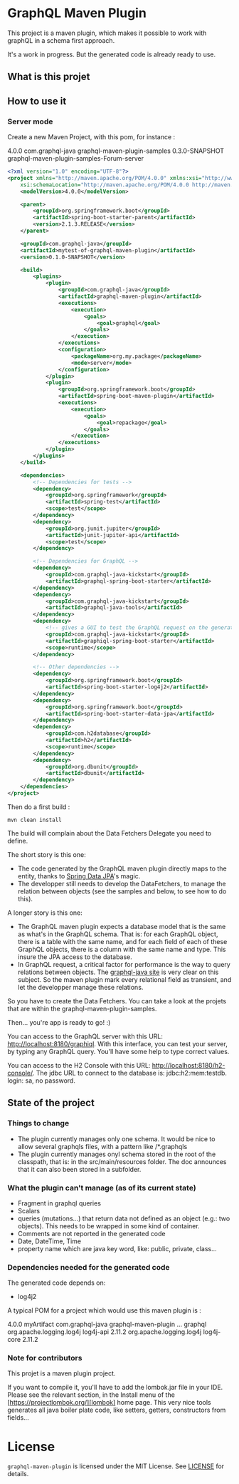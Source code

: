 # GraphQL Maven Plugin

This project is a maven plugin, which makes it possible to work with graphQL in a schema first approach.

It's a work in progress. But the generated code is already ready to use.

## What is this projet

## How to use it

### Server mode

Create a new Maven Project, with this pom, for instance :
<?xml version="1.0"?>
<project xsi:schemaLocation="http://maven.apache.org/POM/4.0.0 http://maven.apache.org/xsd/maven-4.0.0.xsd"
	xmlns="http://maven.apache.org/POM/4.0.0" xmlns:xsi="http://www.w3.org/2001/XMLSchema-instance">
	<modelVersion>4.0.0</modelVersion>
	<parent>
		<groupId>com.graphql-java</groupId>
		<artifactId>graphql-maven-plugin-samples</artifactId>
		<version>0.3.0-SNAPSHOT</version>
	</parent>
	<artifactId>graphql-maven-plugin-samples-Forum-server</artifactId>

```xml
<?xml version="1.0" encoding="UTF-8"?>
<project xmlns="http://maven.apache.org/POM/4.0.0" xmlns:xsi="http://www.w3.org/2001/XMLSchema-instance"
	xsi:schemaLocation="http://maven.apache.org/POM/4.0.0 http://maven.apache.org/xsd/maven-4.0.0.xsd">
	<modelVersion>4.0.0</modelVersion>

	<parent>
		<groupId>org.springframework.boot</groupId>
		<artifactId>spring-boot-starter-parent</artifactId>
		<version>2.1.3.RELEASE</version>
	</parent>

	<groupId>com.graphql-java</groupId>
	<artifactId>mytest-of-graphql-maven-plugin</artifactId>
	<version>0.1.0-SNAPSHOT</version>

	<build>
		<plugins>
			<plugin>
				<groupId>com.graphql-java</groupId>
				<artifactId>graphql-maven-plugin</artifactId>
				<executions>
					<execution>
						<goals>
							<goal>graphql</goal>
						</goals>
					</execution>
				</executions>
				<configuration>
					<packageName>org.my.package</packageName>
					<mode>server</mode>
				</configuration>
			</plugin>
			<plugin>
				<groupId>org.springframework.boot</groupId>
				<artifactId>spring-boot-maven-plugin</artifactId>
				<executions>
					<execution>
						<goals>
							<goal>repackage</goal>
						</goals>
					</execution>
				</executions>
			</plugin>
		</plugins>
	</build>

	<dependencies>
		<!-- Dependencies for tests -->
		<dependency>
			<groupId>org.springframework</groupId>
			<artifactId>spring-test</artifactId>
			<scope>test</scope>
		</dependency>
		<dependency>
			<groupId>org.junit.jupiter</groupId>
			<artifactId>junit-jupiter-api</artifactId>
			<scope>test</scope>
		</dependency>

		<!-- Dependencies for GraphQL -->
		<dependency>
			<groupId>com.graphql-java-kickstart</groupId>
			<artifactId>graphql-spring-boot-starter</artifactId>
		</dependency>
		<dependency>
			<groupId>com.graphql-java-kickstart</groupId>
			<artifactId>graphql-java-tools</artifactId>
		</dependency>
		<dependency>
			<!-- gives a GUI to test the GraphQL request on the generated server: http://localhost:8080/graphiql -->
			<groupId>com.graphql-java-kickstart</groupId>
			<artifactId>graphiql-spring-boot-starter</artifactId>
			<scope>runtime</scope>
		</dependency>

		<!-- Other dependencies -->
		<dependency>
			<groupId>org.springframework.boot</groupId>
			<artifactId>spring-boot-starter-log4j2</artifactId>
		</dependency>
		<dependency>
			<groupId>org.springframework.boot</groupId>
			<artifactId>spring-boot-starter-data-jpa</artifactId>
		</dependency>
		<dependency>
			<groupId>com.h2database</groupId>
			<artifactId>h2</artifactId>
			<scope>runtime</scope>
		</dependency>
		<dependency>
			<groupId>org.dbunit</groupId>
			<artifactId>dbunit</artifactId>
		</dependency>
	</dependencies>
</project>
```

Then do a first build :
```
mvn clean install
```

The build will complain about the Data Fetchers Delegate you need to define. 

The short story is this one:
* The code generated by the GraphQL maven plugin directly maps to the entity, thanks to [Spring Data JPA](https://spring.io/projects/spring-data-jpa)'s magic.
* The developper still needs to develop the DataFetchers, to manage the relation between objects (see the samples and below, to see how to do this).

A longer story is this one:
* The GraphQL maven plugin expects a database model that is the same as what's in the GraphQL schema. That is: for each GraphQL object, there is a 
table with the same name, and for each field of each of these GraphQL objects, there is a column with the same name and type. This insure the JPA
access to the database. 
* In GraphQL request, a critical factor for performance is the way to query relations between objects. The [graphql-java site](https://www.graphql-java.com/documentation/v12/batching/)
is very clear on this subject. So the maven plugin mark every relational field as transient, and let the developper manage these relations.

So you have to create the Data Fetchers. You can take a look at the projets that are within the graphql-maven-plugin-samples.

Then... you're app is ready to go!
:)


You can access to the GraphQL server with this URL: [http://localhost:8180/graphiql](http://localhost:8180/graphiql). With this interface, you can test your server, by typing any GraphQL query. You'll have some help to type correct values.

You can access to the H2 Console with this URL: [http://localhost:8180/h2-console/](http://localhost:8180/h2-console/). The jdbc URL to connect to the database is: jdbc:h2:mem:testdb. login: sa, no password.


## State of the project

### Things to change

- The plugin currently manages only one schema. It would be nice to allow several graphqls files, with a pattern like /*.graphqls
- The plugin currently manages onyl schema stored in the root of the classpath, that is: in the src/main/resources folder. The doc announces that it can also been stored in a subfolder.

### What the plugin can't manage (as of its current state)

- Fragment in graphql queries
- Scalars
- queries (mutations...) that return data not defined as an object (e.g.: two objects). This needs to be wrapped in some kind of container.
- Comments are not reported in the generated code
- Date, DateTime, Time
- property name which are java key word, like: public, private, class...

### Dependencies needed for the generated code

The generated code depends on:
- log4j2


A typical POM for a project which would use this maven plugin is :

<?xml version="1.0"?>
<project xsi:schemaLocation="http://maven.apache.org/POM/4.0.0 http://maven.apache.org/xsd/maven-4.0.0.xsd"
	xmlns="http://maven.apache.org/POM/4.0.0" xmlns:xsi="http://www.w3.org/2001/XMLSchema-instance">
	<modelVersion>4.0.0</modelVersion>
	<artifactId>myArtifact</artifactId>
	<build>
		<plugins>
			<plugin>
				<groupId>com.graphql-java</groupId>
				<artifactId>graphql-maven-plugin</artifactId>
				<version>...</version>
				<executions>
					<execution>
						<goals>
							<goal>graphql</goal>
						</goals>
					</execution>
				</executions>
			</plugin>
		</plugins>
	</build>
	<dependencies>
		<!-- log4j2 is needed for logging -->
		<dependency>
			<groupId>org.apache.logging.log4j</groupId>
			<artifactId>log4j-api</artifactId>
			<version>2.11.2</version>
		</dependency>
		<dependency>
			<groupId>org.apache.logging.log4j</groupId>
			<artifactId>log4j-core</artifactId>
			<version>2.11.2</version>
		</dependency>
	</dependencies>
</project>


### Note for contributors

This projet is a maven plugin project. 

If you want to compile it, you'll have to add the lombok.jar file in your IDE. Please see the relevant section, in the Install menu of the [https://projectlombok.org/][lombok] home page. This very nice tools generates all java boiler plate code, like setters, getters, constructors from fields...



# License

`graphql-maven-plugin` is licensed under the MIT License. See [LICENSE](LICENSE.md) for details.

[lombok]: https://projectlombok.org/